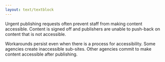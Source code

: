```yaml
---
layout: text/textblock
---
```


Urgent publishing requests often prevent staff from making content accessible. Content is signed off and publishers are unable to push-back on content that is not accessible.

Workarounds persist even when there is a process for accessibility. Some agencies create inaccessible sub-sites. Other agencies commit to make content accessible after publishing. 
